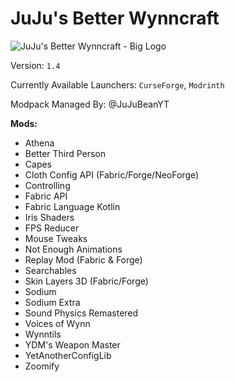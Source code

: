 # JuJu's Better Wynncraft

![JuJu's Better Wynncraft - Big Logo](https://github.com/ScytedTV-Studios/JuJus-Better-Wynncraft/assets/70546159/f623a73c-41b3-40a7-9c77-aca38b2da30c)

Version: `1.4`

Currently Available Launchers: `CurseForge`, `Modrinth`

Modpack Managed By: @JuJuBeanYT

**Mods:**

- Athena
- Better Third Person
- Capes
- Cloth Config API (Fabric/Forge/NeoForge)
- Controlling
- Fabric API
- Fabric Language Kotlin
- Iris Shaders
- FPS Reducer
- Mouse Tweaks
- Not Enough Animations
- Replay Mod (Fabric & Forge)
- Searchables
- Skin Layers 3D (Fabric/Forge)
- Sodium
- Sodium Extra
- Sound Physics Remastered
- Voices of Wynn
- Wynntils
- YDM's Weapon Master
- YetAnotherConfigLib
- Zoomify
